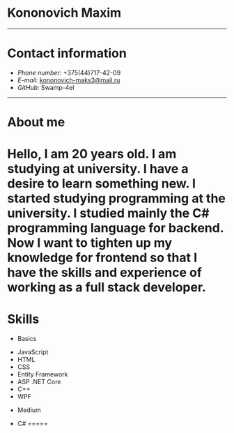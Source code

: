 # Kononovich Maxim
------
# Contact information
* _Phone number:_ +375(44)717-42-09
* _E-mail:_ kononovich-maks3@mail.ru
* _GitHub:_ Swamp-4el
------
# About me
Hello, I am 20 years old. I am studying at university. I have a desire to learn something new. I started studying programming at the university. I studied mainly the C# programming language for backend. Now I want to tighten up my knowledge for frontend so that I have the skills and experience of working as a full stack developer.
=====
# Skills
* Basics
+ JavaScript
+ HTML
+ CSS
+ Entity Framework
+ ASP .NET Core
+ C++
+ WPF
* Medium 
+ C#
=====